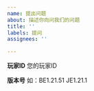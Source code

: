 ```yaml
---
name: 提出问题
about: 描述你向问我们的问题
title: ''
labels: 提问
assignees: ''

---
```


**玩家ID**
您的玩家ID

**版本号**
如：BE1.21.51 JE1.21.1
